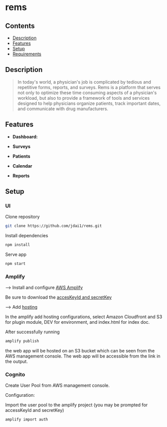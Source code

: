 # rems
## Contents
- [Description](#description)
- [Features](#features)
- [Setup](#setup)
- [Requirements](#requirements)

## Description
> In today's world, a physician's job is complicated by tedious and repetitive forms, reports, and surveys. Rems is a platform that serves not only to optimize these time consuming aspects of a physician's workload, but also to provide a framework of tools and services designed to help physicians organize patients, track important dates, and communicate with drug manufacturers.

## Features
- **Dashboard:**    

- **Surveys**    

- **Patients**    

- **Calendar**     
  
- **Reports**    
  

## Setup

### UI

Clone repository

```bash
git clone https://github.com/jdai1/rems.git
```

Install dependencies

```bash
npm install
```

Serve app
```bash
npm start
```

### Amplify

--> Install and configure [AWS Amplify](https://docs.amplify.aws/cli/start/install/)

Be sure to download the [accesKeyId and secretKey](https://docs.aws.amazon.com/general/latest/gr/aws-sec-cred-types.html)

--> Add [hosting](https://docs.amplify.aws/start/getting-started/hosting/q/integration/js/)

In the amplify add hosting configurations, select Amazon Cloudfront and S3 for plugin module, DEV for environment, and index.html for index doc.

After successfully running

```bash
amplify publish
```

the web app will be hosted on an S3 bucket which can be seen from the AWS management console. The web app will be accessible from the link in the output.

### Cognito

Create User Pool from AWS management console.

Configuration:


Import the user pool to the amplify project (you may be prompted for accessKeyId and secretKey)

```bash
amplify import auth
```






